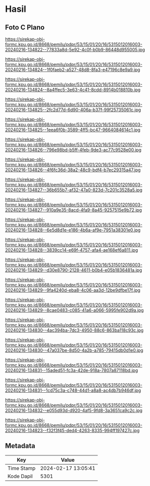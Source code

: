 # Hasil

## Foto C Plano

https://sirekap-obj-formc.kpu.go.id/8668/pemilu/pdpr/53/15/01/20/16/5315012016003-20240216-134822--77833a8d-5e92-4c0f-b0b9-86448d955005.jpg

https://sirekap-obj-formc.kpu.go.id/8668/pemilu/pdpr/53/15/01/20/16/5315012016003-20240216-134824--1f0faeb2-a527-48d8-8fa3-e47196c8e9a9.jpg

https://sirekap-obj-formc.kpu.go.id/8668/pemilu/pdpr/53/15/01/20/16/5315012016003-20240216-134824--8a4ffec5-3e63-4c41-8cdd-8914b018810b.jpg

https://sirekap-obj-formc.kpu.go.id/8668/pemilu/pdpr/53/15/01/20/16/5315012016003-20240216-134825--2fc2d77d-6d90-406a-b37f-99f25735061c.jpg

https://sirekap-obj-formc.kpu.go.id/8668/pemilu/pdpr/53/15/01/20/16/5315012016003-20240216-134825--1eea6f0b-3589-4ff5-bc47-9664084614c1.jpg

https://sirekap-obj-formc.kpu.go.id/8668/pemilu/pdpr/53/15/01/20/16/5315012016003-20240216-134826--796e98bd-b5ff-4feb-9de3-ac77c9528e00.jpg

https://sirekap-obj-formc.kpu.go.id/8668/pemilu/pdpr/53/15/01/20/16/5315012016003-20240216-134826--4f6fc36d-38a2-48c9-bdf4-b7ec29315a47.jpg

https://sirekap-obj-formc.kpu.go.id/8668/pemilu/pdpr/53/15/01/20/16/5315012016003-20240216-134827--36b655b7-af32-47a0-823d-7c201c3528a5.jpg

https://sirekap-obj-formc.kpu.go.id/8668/pemilu/pdpr/53/15/01/20/16/5315012016003-20240216-134827--910a9e35-8acd-4fa9-8a45-9257515e9b72.jpg

https://sirekap-obj-formc.kpu.go.id/8668/pemilu/pdpr/53/15/01/20/16/5315012016003-20240216-134828--6e5d8d1e-e186-4b6a-af9e-7951a38301e0.jpg

https://sirekap-obj-formc.kpu.go.id/8668/pemilu/pdpr/53/15/01/20/16/5315012016003-20240216-134828--3839cc14-e69f-4757-afa4-ae168ef6a811.jpg

https://sirekap-obj-formc.kpu.go.id/8668/pemilu/pdpr/53/15/01/20/16/5315012016003-20240216-134829--d30e8790-2128-4611-b0b4-e05b1836481a.jpg

https://sirekap-obj-formc.kpu.go.id/8668/pemilu/pdpr/53/15/01/20/16/5315012016003-20240216-134829--9fa4240d-eba8-4c06-aa3d-12be9dfbe17f.jpg

https://sirekap-obj-formc.kpu.go.id/8668/pemilu/pdpr/53/15/01/20/16/5315012016003-20240216-134829--8cae0483-c085-41a6-a066-5995fe902d9a.jpg

https://sirekap-obj-formc.kpu.go.id/8668/pemilu/pdpr/53/15/01/20/16/5315012016003-20240216-134830--4ac394ba-7dc3-4950-88c6-863ba118c93c.jpg

https://sirekap-obj-formc.kpu.go.id/8668/pemilu/pdpr/53/15/01/20/16/5315012016003-20240216-134830--47a037be-8d50-4a2b-a785-79415db0d1e0.jpg

https://sirekap-obj-formc.kpu.go.id/8668/pemilu/pdpr/53/15/01/20/16/5315012016003-20240216-134831--15aded51-fc3a-42de-918a-7807a87118bd.jpg

https://sirekap-obj-formc.kpu.go.id/8668/pemilu/pdpr/53/15/01/20/16/5315012016003-20240216-134831--1cd75c3a-c748-44d1-a8a8-ac4db7b946df.jpg

https://sirekap-obj-formc.kpu.go.id/8668/pemilu/pdpr/53/15/01/20/16/5315012016003-20240216-134832--e055d93d-d920-4af5-9fd8-3a3651ca9c2c.jpg

https://sirekap-obj-formc.kpu.go.id/8668/pemilu/pdpr/53/15/01/20/16/5315012016003-20240216-134823--f32f3f45-ded4-4263-8335-994ff197427c.jpg


## Metadata

| Key        | Value               |
| ---------- | ------------------- |
| Time Stamp | 2024-02-17 13:05:41 |
| Kode Dapil | 5301                |



